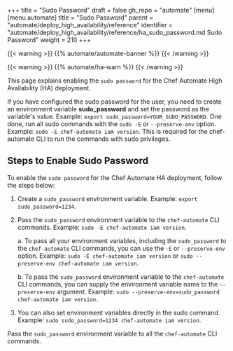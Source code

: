 +++
title = "Sudo Password"
draft = false
gh_repo = "automate"
[menu]
  [menu.automate]
    title = "Sudo Password"
    parent = "automate/deploy_high_availability/reference"
    identifier = "automate/deploy_high_availability/reference/ha_sudo_password.md Sudo Password"
    weight = 210
+++

{{< warning >}}
{{% automate/automate-banner %}}
{{< /warning >}}

{{< warning >}}
{{% automate/ha-warn %}}
{{< /warning >}}

This page explains enabling the `sudo password` for the Chef Automate High Availability (HA) deployment.

If you have configured the sudo password for the user, you need to create an environment variable **sudo_password** and set the password as the variable's value. Example: `export sudo_password=YOUR_SUDO_PASSWORD`. One done, run all sudo commands with the `sudo -E` or `--preserve-env` option. Example: `sudo -E chef-automate iam version`. This is required for the chef-automate CLI to run the commands with sudo privileges.

## Steps to Enable Sudo Password

To enable the `sudo password` for the Chef Automate HA deployment, follow the steps below:

1. Create a `sudo_password` environment variable. Example: `export sudo_password=1234`.
2. Pass the `sudo_password` environment variable to the `chef-automate` CLI commands. Example: `sudo -E chef-automate iam version`.

   a. To pass all your environment variables, including the `sudo_password` to the `chef-automate` CLI commands, you can use the `-E` or `--preserve-env` option. Example: `sudo -E chef-automate iam version` or `sudo --preserve-env chef-automate iam version`.

   b. To pass the `sudo_password` environment variable to the `chef-automate` CLI commands, you can supply the environment variable name to the `--preserve-env` argument. Example: `sudo --preserve-env=sudo_password chef-automate iam version`.

3. You can also set environment variables directly in the sudo command. Example: `sudo sudo_password=1234 chef-automate iam version`.

Pass the `sudo_password` environment variable to all the `chef-automate` CLI commands.
